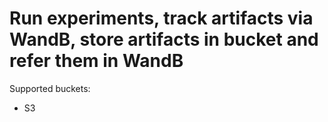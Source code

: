 # Run experiments, track artifacts via WandB, store artifacts in bucket and refer them in WandB

Supported buckets:
- S3